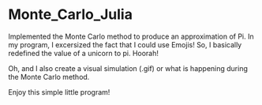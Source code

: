 # Monte_Carlo_Julia
Implemented the Monte Carlo method to produce an approximation of Pi. 
In my program, I excersized the fact that I could use Emojis! 
So, I basically redefined the value of a unicorn to pi. Hoorah!

Oh, and I also create a visual simulation (.gif) or what is happening during the Monte Carlo method.

Enjoy this simple little program!
